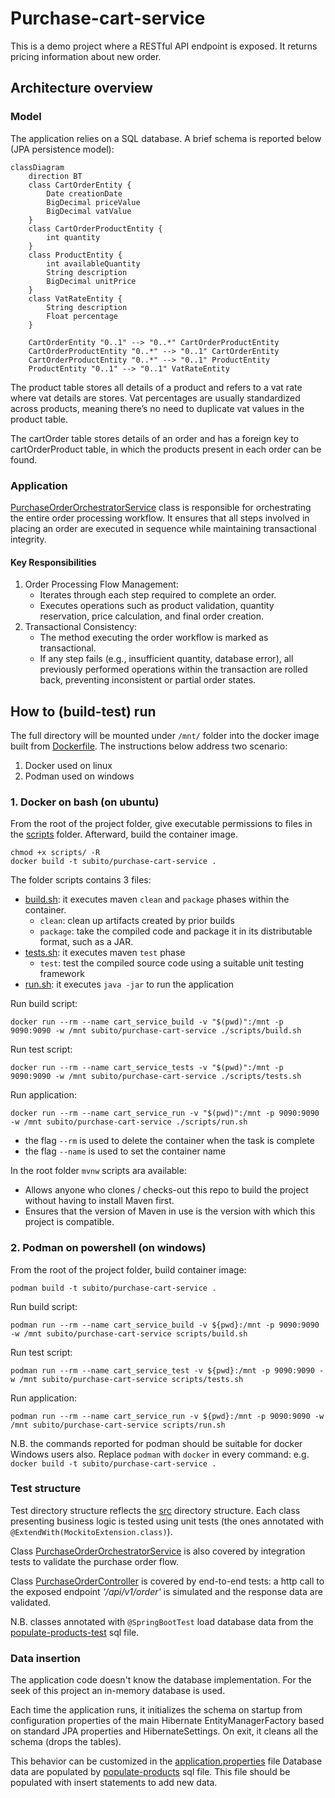 # Purchase-cart-service

This is a demo project where a RESTful API endpoint is exposed. It returns pricing information about new order.

## Architecture overview

### Model

The application relies on a SQL database.
A brief schema is reported below (JPA persistence model):

```mermaid 
classDiagram
    direction BT
    class CartOrderEntity {
        Date creationDate
        BigDecimal priceValue
        BigDecimal vatValue
    }
    class CartOrderProductEntity {
        int quantity
    }
    class ProductEntity {
        int availableQuantity
        String description
        BigDecimal unitPrice
    }
    class VatRateEntity {
        String description
        Float percentage
    }

    CartOrderEntity "0..1" --> "0..*" CartOrderProductEntity
    CartOrderProductEntity "0..*" --> "0..1" CartOrderEntity
    CartOrderProductEntity "0..*" --> "0..1" ProductEntity
    ProductEntity "0..1" --> "0..1" VatRateEntity

```

The product table stores all details of a product and refers to a vat rate where vat details are stores.
Vat percentages are usually standardized across products, meaning there’s no need to duplicate vat values in the product
table.

The cartOrder table stores details of an order and has a foreign key to cartOrderProduct table,
in which the products present in each order can be found.

### Application

[PurchaseOrderOrchestratorService](src/main/java/com/example/demo/service/implementation/PurchaseOrderOrchestratorService.java)
class is responsible for orchestrating the entire order processing workflow.
It ensures that all steps involved in placing an order are executed in sequence while maintaining transactional
integrity.

#### Key Responsibilities

1. Order Processing Flow Management:
    - Iterates through each step required to complete an order.
    - Executes operations such as product validation, quantity reservation, price calculation, and final order creation.
2. Transactional Consistency:
    - The method executing the order workflow is marked as transactional.
    - If any step fails (e.g., insufficient quantity, database error), all previously performed operations within the
      transaction are rolled back, preventing inconsistent or partial order states.

## How to (build-test) run

The full directory will be mounted under `/mnt/` folder into the docker image built from [Dockerfile](Dockerfile).
The instructions below address two scenario:

1. Docker used on linux
2. Podman used on windows

### 1. Docker on bash (on ubuntu)

From the root of the project folder,
give executable permissions to files in the [scripts](scripts) folder.
Afterward, build the container image.

```shell
chmod +x scripts/ -R
docker build -t subito/purchase-cart-service . 
```

The folder scripts contains 3 files:

* [build.sh](scripts/build.sh): it executes maven `clean` and `package` phases within the container.
    * `clean`: clean up artifacts created by prior builds
    * `package`: take the compiled code and package it in its distributable format, such as a JAR.
* [tests.sh](scripts/tests.sh): it executes maven `test` phase
    * `test`: test the compiled source code using a suitable unit testing framework
* [run.sh](scripts/run.sh): it executes `java -jar` to run the application

Run build script:

```shell
docker run --rm --name cart_service_build -v "$(pwd)":/mnt -p 9090:9090 -w /mnt subito/purchase-cart-service ./scripts/build.sh
```

Run test script:

```shell
docker run --rm --name cart_service_tests -v "$(pwd)":/mnt -p 9090:9090 -w /mnt subito/purchase-cart-service ./scripts/tests.sh
```

Run application:

```shell
docker run --rm --name cart_service_run -v "$(pwd)":/mnt -p 9090:9090 -w /mnt subito/purchase-cart-service ./scripts/run.sh
```

- the flag `--rm` is used to delete the container when the task is complete
- the flag `--name` is used to set the container name

In the root folder `mvnw` scripts ara available:

* Allows anyone who clones / checks-out this repo to build the project without having to install Maven first.
* Ensures that the version of Maven in use is the version with which this project is compatible.

### 2. Podman on powershell (on windows)

From the root of the project folder, build container image:

```shell
podman build -t subito/purchase-cart-service . 
```

Run build script:

```shell
podman run --rm --name cart_service_build -v ${pwd}:/mnt -p 9090:9090 -w /mnt subito/purchase-cart-service scripts/build.sh
```

Run test script:

```shell
podman run --rm --name cart_service_test -v ${pwd}:/mnt -p 9090:9090 -w /mnt subito/purchase-cart-service scripts/tests.sh
```

Run application:

```shell
podman run --rm --name cart_service_run -v ${pwd}:/mnt -p 9090:9090 -w /mnt subito/purchase-cart-service scripts/run.sh
```

N.B. the commands reported for podman should be suitable for docker Windows users also.
Replace `podman` with `docker` in every command: e.g. `docker build -t subito/purchase-cart-service .`

### Test structure

Test directory structure reflects the [src](src/main/java/com/example/demo) directory structure.
Each class presenting business logic is tested using unit tests (the ones annotated with
`@ExtendWith(MockitoExtension.class)`).

Class [PurchaseOrderOrchestratorService](src/main/java/com/example/demo/service/implementation/PurchaseOrderOrchestratorService.java)
is also covered by integration tests to validate the purchase order flow.

Class [PurchaseOrderController](src/main/java/com/example/demo/controller/PurchaseOrderController.java) is covered by
end-to-end tests:
a http call to the exposed endpoint _'/api/v1/order'_  is simulated and the response data are validated.

N.B. classes annotated with `@SpringBootTest` load database data from the
[populate-products-test](src/test/resources/data/populate-products-test.sql) sql file.

### Data insertion

The application code doesn't know the database implementation. For the seek of this project an in-memory database is
used.

Each time the application runs, it initializes the schema on startup from configuration properties of the main Hibernate
EntityManagerFactory based on standard JPA properties and HibernateSettings.
On exit, it cleans all the schema (drops the tables).

This behavior can be customized in the [application.properties](src/main/resources/application.properties) file
Database data are populated by [populate-products](src/main/resources/data/populate-products.sql) sql file.
This file should be populated with insert statements to add new data. 

